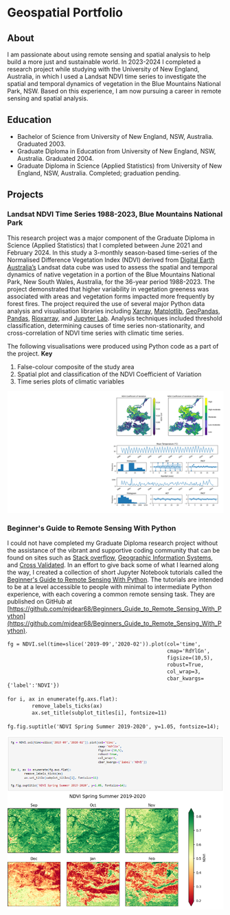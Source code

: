 # Geospatial Portfolio
## About
I am passionate about using remote sensing and spatial analysis to help build a more just and sustainable world. In 2023-2024 I completed a research project while studying with the University of New England, Australia, in which I used a Landsat NDVI time series to investigate the spatial and temporal dynamics of vegetation in the Blue Mountains National Park, NSW. Based on this experience, I am now pursuing a career in remote sensing and spatial analysis.

## Education
* Bachelor of Science from University of New England, NSW, Australia. Graduated 2003.
* Graduate Diploma in Education from University of New England, NSW, Australia. Graduated 2004.
* Graduate Diploma in Science (Applied Statistics) from University of New England, NSW, Australia. Completed; graduation pending.

## Projects
### Landsat NDVI Time Series 1988-2023, Blue Mountains National Park
This research project was a major component of the Graduate Diploma in Science (Applied Statistics) that I completed between June 2021 and February 2024. In this study a 3-monthly season-based time-series of the Normalised Difference Vegetation Index (NDVI) derived from [Digital Earth Australia’s](https://www.dea.ga.gov.au/) Landsat data cube was used to assess the spatial and temporal dynamics of native vegetation in a portion of the Blue Mountains National Park, New South Wales, Australia, for the 36-year period 1988-2023. The project demonstrated that higher variability in vegetation greeness was associated with areas and vegetation forms impacted more frequently by forest fires. The project required the use of several major Python data analysis and visualisation libraries including [Xarray](https://docs.xarray.dev/en/stable/index.html),  [Matplotlib](https://matplotlib.org/stable/index.html), [GeoPandas](https://geopandas.org/en/stable/), [Pandas](https://pandas.pydata.org/docs/index.html), [Rioxarray](https://corteva.github.io/rioxarray/stable/), and [Jupyter Lab](https://docs.jupyter.org/en/latest/). Analysis techniques included threshold classification, determining causes of time series non-stationarity, and cross-correlation of NDVI time series with climatic time series.

The following visualisations were produced using Python code as a part of the project.
**Key**
1. False-colour composite of the study area
2. Spatial plot and classification of the NDVI Coefficient of Variation
3. Time series plots of climatic variables

![Blue Mountains National Park Project](/img/BMNP.png)

### Beginner's Guide to Remote Sensing With Python
I could not have completed my Graduate Diploma research project without the assistance of the vibrant and supportive coding community that can be found on sites such as [Stack overflow](https://stackoverflow.com/), [Geographic Information Systems](https://gis.stackexchange.com/), and [Cross Validated](https://stats.stackexchange.com/). In an effort to give back some of what I learned along the way, I created a collection of short Jupyter Notebook tutorials called the [Beginner's Guide to Remote Sensing With Python](https://github.com/mjdear68/Beginners_Guide_to_Remote_Sensing_With_Python). The tutorials are intended to be at a level accessible to people with minimal to intermediate Python experience, with each covering a common remote sensing task. They are published on GitHub at [https://github.com/mjdear68/Beginners_Guide_to_Remote_Sensing_With_Python](https://github.com/mjdear68/Beginners_Guide_to_Remote_Sensing_With_Python).

```
fg = NDVI.sel(time=slice('2019-09','2020-02')).plot(col='time', 
                                                    cmap='RdYlGn', 
                                                    figsize=(10,5), 
                                                    robust=True, 
                                                    col_wrap=3,
                                                    cbar_kwargs={'label':'NDVI'})

for i, ax in enumerate(fg.axs.flat):
        remove_labels_ticks(ax)
        ax.set_title(subplot_titles[i], fontsize=11)

fg.fig.suptitle('NDVI Spring Summer 2019-2020', y=1.05, fontsize=14);
```

![Beginner's Guide to Remote Sensing With Python Project](/img/BGtoRS.png)

<!-- 
### Sentinel 2 Change Detection, Greater Blue Mountains World Heritage Area 
-->
